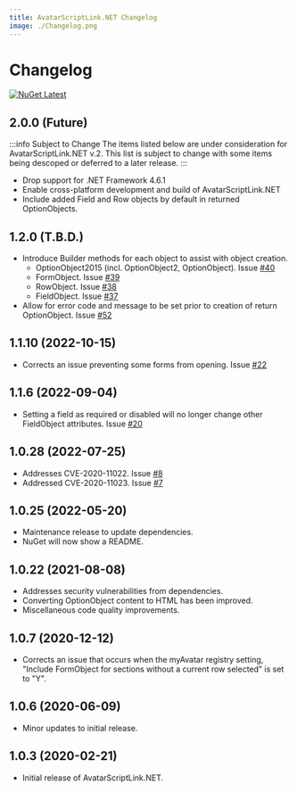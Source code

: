 ```yaml
---
title: AvatarScriptLink.NET Changelog
image: ./Changelog.png
---
```


# Changelog

[![NuGet Latest](https://badgen.net/nuget/v/rarelysimple.avatarscriptlink/latest)](https://www.nuget.org/packages/RarelySimple.AvatarScriptLink/)

## 2.0.0 (Future)

:::info Subject to Change
The items listed below are under consideration for AvatarScriptLink.NET v.2.
This list is subject to change with some items being descoped or deferred to a later release.
:::

* Drop support for .NET Framework 4.6.1
* Enable cross-platform development and build of AvatarScriptLink.NET
* Include added Field and Row objects by default in returned OptionObjects.

## 1.2.0 (T.B.D.)

* Introduce Builder methods for each object to assist with object creation.
  * OptionObject2015 (incl. OptionObject2, OptionObject). Issue [#40](https://github.com/rarelysimple/RarelySimple.AvatarScriptLink/issues/40)
  * FormObject. Issue [#39](https://github.com/rarelysimple/RarelySimple.AvatarScriptLink/issues/39)
  * RowObject. Issue [#38](https://github.com/rarelysimple/RarelySimple.AvatarScriptLink/issues/38)
  * FieldObject. Issue [#37](https://github.com/rarelysimple/RarelySimple.AvatarScriptLink/issues/37)
* Allow for error code and message to be set prior to creation of return OptionObject. Issue [#52](https://github.com/rarelysimple/RarelySimple.AvatarScriptLink/issues/52)

## 1.1.10 (2022-10-15)

* Corrects an issue preventing some forms from opening. Issue [#22](https://github.com/rarelysimple/RarelySimple.AvatarScriptLink/issues/22)

## 1.1.6 (2022-09-04)

* Setting a field as required or disabled will no longer change other FieldObject attributes. Issue [#20](https://github.com/rarelysimple/RarelySimple.AvatarScriptLink/issues/20)

## 1.0.28 (2022-07-25)

* Addresses CVE-2020-11022. Issue [#8](https://github.com/rarelysimple/RarelySimple.AvatarScriptLink/issues/8)
* Addressed CVE-2020-11023. Issue [#7](https://github.com/rarelysimple/RarelySimple.AvatarScriptLink/issues/7)

## 1.0.25 (2022-05-20)

* Maintenance release to update dependencies.
* NuGet will now show a README.

## 1.0.22 (2021-08-08)

* Addresses security vulnerabilities from dependencies.
* Converting OptionObject content to HTML has been improved.
* Miscellaneous code quality improvements.

## 1.0.7 (2020-12-12)

* Corrects an issue that occurs when the myAvatar registry setting, "Include FormObject for sections without a current row selected" is set to "Y".

## 1.0.6 (2020-06-09)

* Minor updates to initial release.

## 1.0.3 (2020-02-21)

* Initial release of AvatarScriptLink.NET.